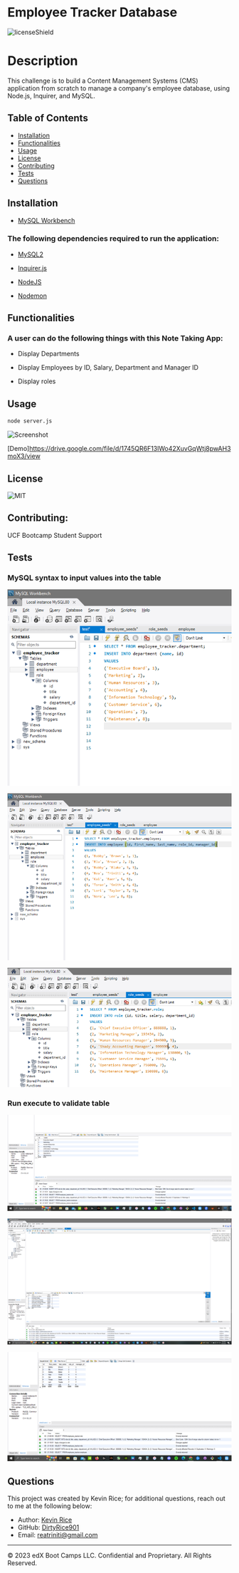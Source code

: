 # Employee Tracker Database 

![licenseShield](https://img.shields.io/badge/license-MIT-yellow)

# Description
This challenge is to build a Content Management Systems (CMS) application from scratch to manage a company's employee database, using Node.js, Inquirer, and MySQL.

## Table of Contents
* [Installation](#installation)
* [Functionalities](#functionalities)
* [Usage](#usage)
* [License](#license)
* [Contributing](#contributing)
* [Tests](#tests)
* [Questions](#questions)

## Installation
* [MySQL Workbench](https://www.mysql.com/products/workbench/)

### The following dependencies required to run the application:
* [MySQL2](https://www.npmjs.com/package/mysql2)

* [Inquirer.js](https://www.npmjs.com/package/inquirer/v/8.2.4)

* [NodeJS](https://nodejs.org/en/download)

* [Nodemon](https://www.npmjs.com/package/nodemon)





## Functionalities
### A user can do the following things with this Note Taking App:
* Display Departments

* Display Employees by ID, Salary, Department and Manager ID 

* Display roles



## Usage
```bash
node server.js
```
![Screenshot](public/assets/image/Note-Taker.png)

[Demo]https://drive.google.com/file/d/1745QR6F13lWo42XuvGqWtj8pwAH3moX3/view
## License
![MIT](https://img.shields.io/badge/license-MIT-yellow)

## Contributing:
UCF Bootcamp Student Support


## Tests
### MySQL syntax to input values into the table

![Department Syntax](Images/depo_syntax.png)

![Employee Syntax](Images/employee_syntax.png)

![Role Syntax](Images/role_syntax.png)

### Run execute to validate table

![Alt text](Images/employee_tbl.png)

![Alt text](Images/role_tbl.png)

![Alt text](<Images/Screenshot (22).png>)



## Questions
This project was created by Kevin Rice; for additional questions, reach out to me at the following below:
* Author: [Kevin Rice](https://app.slack.com/client/T056YAJ4MPF/D05D0V54751)
* GitHub: [DirtyRice901](https://github.com/DirtyRice901/)
* Email: reatriniti@gmail.com 

---
© 2023 edX Boot Camps LLC. Confidential and Proprietary. All Rights Reserved.
